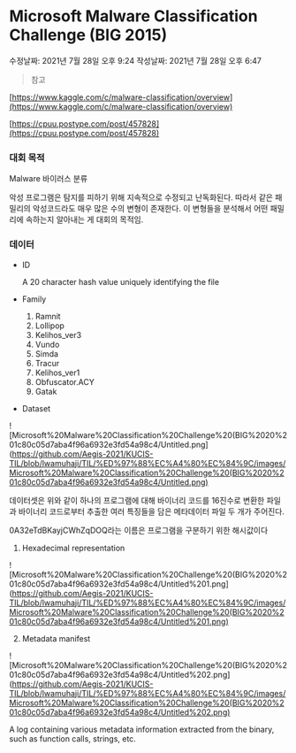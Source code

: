 # Microsoft Malware Classification Challenge (BIG 2015)

수정날짜: 2021년 7월 28일 오후 9:24
작성날짜: 2021년 7월 28일 오후 6:47

> 참고

[https://www.kaggle.com/c/malware-classification/overview](https://www.kaggle.com/c/malware-classification/overview)

[https://cpuu.postype.com/post/457828](https://cpuu.postype.com/post/457828)

### 대회 목적

Malware 바이러스 분류

악성 프로그램은 탐지를 피하기 위해 지속적으로 수정되고 난독화된다. 따라서 같은 패밀리의 악성코드라도 매우 많은 수의 변형이 존재한다. 이 변형들을 분석해서 어떤 패밀리에 속하는지 알아내는 게 대회의 목적임.

### 데이터

- ID

    A 20 character hash value uniquely identifying the file

- Family
    1. Ramnit
    2. Lollipop
    3. Kelihos_ver3
    4. Vundo
    5. Simda
    6. Tracur
    7. Kelihos_ver1
    8. Obfuscator.ACY
    9. Gatak

- Dataset

![Microsoft%20Malware%20Classification%20Challenge%20(BIG%2020%201c80c05d7aba4f96a6932e3fd54a98c4/Untitled.png](https://github.com/Aegis-2021/KUCIS-TIL/blob/lwamuhaji/TIL/%ED%97%88%EC%A4%80%EC%84%9C/images/Microsoft%20Malware%20Classification%20Challenge%20(BIG%2020%201c80c05d7aba4f96a6932e3fd54a98c4/Untitled.png)

데이터셋은 위와 같이 하나의 프로그램에 대해 바이너리 코드를 16진수로 변환한 파일과 바이너리 코드로부터 추출한 여러 특징들을 담은 메타데이터 파일 두 개가 주어진다.

0A32eTdBKayjCWhZqDOQ라는 이름은 프로그램을 구분하기 위한 해시값이다

1. Hexadecimal representation

![Microsoft%20Malware%20Classification%20Challenge%20(BIG%2020%201c80c05d7aba4f96a6932e3fd54a98c4/Untitled%201.png](https://github.com/Aegis-2021/KUCIS-TIL/blob/lwamuhaji/TIL/%ED%97%88%EC%A4%80%EC%84%9C/images/Microsoft%20Malware%20Classification%20Challenge%20(BIG%2020%201c80c05d7aba4f96a6932e3fd54a98c4/Untitled%201.png)

2. Metadata manifest

![Microsoft%20Malware%20Classification%20Challenge%20(BIG%2020%201c80c05d7aba4f96a6932e3fd54a98c4/Untitled%202.png](https://github.com/Aegis-2021/KUCIS-TIL/blob/lwamuhaji/TIL/%ED%97%88%EC%A4%80%EC%84%9C/images/Microsoft%20Malware%20Classification%20Challenge%20(BIG%2020%201c80c05d7aba4f96a6932e3fd54a98c4/Untitled%202.png)

A log containing various metadata information extracted from the binary, such as function calls, strings, etc.
